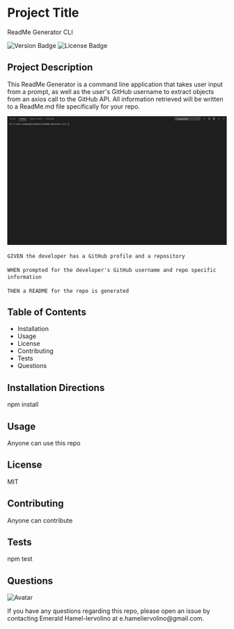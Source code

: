 
# Project Title 

ReadMe Generator CLI  

![Version Badge](https://img.shields.io/static/v1?label=Version&message=1.1.0&color=important) 
![License Badge](https://img.shields.io/static/v1?label=License&message=MIT&color=blue) 


## Project Description 

This ReadMe Generator is a command line application that takes user input from a prompt, as well as the user's GitHub username to extract objects from an axios call to the GitHub API. All information retrieved will be written to a ReadMe.md file specifically for your repo. 


![ReadMe](/assets/ReadMe.gif)


```
GIVEN the developer has a GitHub profile and a repository

WHEN prompted for the developer's GitHub username and repo specific information

THEN a README for the repo is generated

```

## Table of Contents
 * Installation 
 * Usage
 * License
 * Contributing
 * Tests
 * Questions
 
## Installation Directions 

npm install 

## Usage 

Anyone can use this repo 

## License 

MIT 
 
## Contributing 

Anyone can contribute 

## Tests 

npm test 

## Questions 

<img src="https://avatars0.githubusercontent.com/u/60118647?v=4" width="100" alt="Avatar"/> 

<p>If you have any questions regarding this repo, please open an issue by contacting Emerald Hamel-Iervolino at e.hameliervolino@gmail.com.</p>
